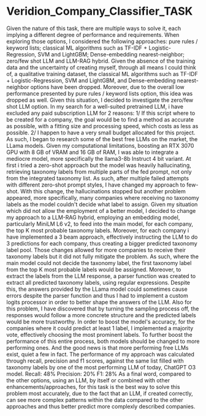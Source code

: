 # Veridion_Company_Classifier_TASK
Given the nature of this task, there are multiple ways to solve it, each implying a different degree of performance and requirements. When exploring those options, I considered the following approaches: pure rules / keyword lists; classical ML algorithms such as TF-IDF + Logistic-Regression,  SVM and LightGBM; Dense-embedding nearest-neighbor; zero/few shot LLM and LLM-RAG hybrid. Given the absence of the training data and the uncertainty of creating myself, through all means I could think of, a qualitative training dataset, the classical ML algorithms such as TF-IDF + Logistic-Regression,  SVM and LightGBM, and Dense-embedding nearest-neighbor options have been dropped. Moreover, due to the overall low performance presented by pure rules / keyword lists option, this idea was dropped as well.
	Given this situation, I decided to investigate the zero/few shot LLM option. In my search for a well-suited pretrained LLM, i have excluded any paid subscription LLM for 2 reasons: 1/ If this script where to be created for a company, the goal would be to find a method as accurate as possible, with a fitting size and processing speed, which costs as less as possible. 2/ I happen to have a very small budget allocated for this project. As such, I began to research some of the best free LLMs on the market, the LLama models. Given my computational limitations, boosting an RTX 3070 GPU with 8 GB of VRAM and 16 GB of RAM, I was able to integrate a mediocre model, more specifically the llama3-8b Instruct 4 bit variant. 
	At first i tried a zero-shot approach but the model was heavily hallucinating, retrieving taxonomy labels from multiple parts of the fed prompt, not only from the integrated taxonomy list. As such, after multiple failed attempts with different zero-shot prompt styles, I have changed my approach to few-shot. With this change, the hallucinations stopped but another problem appeared, more specifically, many companies where receiving no taxonomy labels as the model couldn't decide  what label to assign. Given my situation which did not allow the employment of a better model, I decided to change my approach to a LLM-RAG hybrid, employing an embedding model, particularly MiniLM L6 v2, to feed into the main model, for each company, the top K most probable taxonomy labels. Moreover, for each company i have implemented a 3 beam approach, effectively instructing the LLM to do 3 predictions for each company, thus creating a bigger predicted taxonomy label pool. Those changes allowed for more companies to receive their taxonomy labels but it did not fully mitigate the problem. As such, where the main model could not decide the taxonomy label, the first taxonomy label from the top K most probable labels would be assigned.
	Moreover, to extract the labels from the LLM response, a parser function was created to extract all predicted taxonomy labels, using regular expressions. Despite this, the answers provided by the LLama model could sometimes cause errors despite the parser function and thus I had to implement a custom logits processor in order to better shape the answers of the LLM. Also for this problem, I have discovered that by turning the sampling process off, the responses would follow a more concrete structure and the predicted labels would be more trustworthy. 
	In order to boost the model's accuracy, for the companies where it could predict at least 1 label, I implemented a majority vote, effectively choosing the most prominent labels.
	To further boost the performance of this entire process, both models should be changed to more performing ones. And the good news is that more performing free LLMs exist, quiet a few in fact.
	The performance of my approach was calculated through recall, precision and f1 scores, against the same list filled with taxonomy labels by one of the most performing LLM of today, ChatGPT O3 model. 
 Recall: 48%
 Precision: 20%
 F1: 28%
 As a final word, compared to the other options, using an LLM, by itself or combined with other enhancements/approaches, for this task is the best way to solve this problem most accurately, due to the fact that an LLM, if created correctly, can see more complex patterns within the data compared to the other approaches and thus better predict more complexly described companies.
